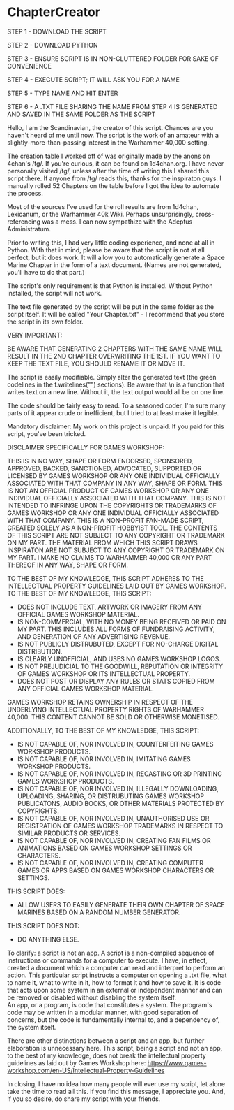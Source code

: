 # ChapterCreator
STEP 1 - DOWNLOAD THE SCRIPT

STEP 2 - DOWNLOAD PYTHON

STEP 3 - ENSURE SCRIPT IS IN NON-CLUTTERED FOLDER FOR SAKE OF CONVENIENCE

STEP 4 - EXECUTE SCRIPT; IT WILL ASK YOU FOR A NAME

STEP 5 - TYPE NAME AND HIT ENTER

STEP 6 - A .TXT FILE SHARING THE NAME FROM STEP 4 IS GENERATED AND SAVED IN THE SAME FOLDER AS THE SCRIPT





Hello,
I am the Scandinavian, the creator of this script.
Chances are you haven't heard of me until now.
The script is the work of an amateur with a slightly-more-than-passing interest in the Warhammer 40,000 setting.

The creation table I worked off of was originally made by the anons on 4chan's /tg/.
If you're curious, it can be found on 1d4chan.org.
I have never personally visited /tg/, unless after the time of writing this I shared this script there.
If anyone from /tg/ reads this, thanks for the inspiraton guys.
I manually rolled 52 Chapters on the table before I got the idea to automate the process.

Most of the sources I've used for the roll results are from 1d4chan, Lexicanum, or the Warhammer 40k Wiki.
Perhaps unsurprisingly, cross-referencing was a mess. I can now sympathize with the Adeptus Administratum.

Prior to writing this, I had very little coding experience, and none at all in Python.
With that in mind, please be aware that the script is not at all perfect, but it does work.
It will allow you to automatically generate a Space Marine Chapter in the form of a text document.
(Names are not generated, you'll have to do that part.)

The script's only requirement is that Python is installed.
Without Python installed, the script will not work.

The text file generated by the script will be put in the same folder as the script itself.
It will be called "Your Chapter.txt" - I recommend that you store the script in its own folder.

VERY IMPORTANT:

BE AWARE THAT GENERATING 2 CHAPTERS WITH THE SAME NAME WILL RESULT IN THE 2ND CHAPTER OVERWRITING THE 1ST.
IF YOU WANT TO KEEP THE TEXT FILE, YOU SHOULD RENAME IT OR MOVE IT.

The script is easily modifiable.
Simply alter the generated text (the green codelines in the f.writelines("") sections).
Be aware that \n is a function that writes text on a new line. Without it, the text output would all be on one line.

The code should be fairly easy to read.
To a seasoned coder, I'm sure many parts of it appear crude or inefficient, but I tried to at least make it legible.

Mandatory disclaimer:
My work on this project is unpaid.
If you paid for this script, you've been tricked.

DISCLAIMER SPECIFICALLY FOR GAMES WORKSHOP:

THIS IS IN NO WAY, SHAPE OR FORM ENDORSED, SPONSORED, APPROVED, BACKED, SANCTIONED, ADVOCATED, SUPPORTED OR LICENSED BY GAMES WORKSHOP OR ANY ONE INDIVIDUAL OFFICIALLY ASSOCIATED WITH THAT COMPANY IN ANY WAY, SHAPE OR FORM.
THIS IS NOT AN OFFICIAL PRODUCT OF GAMES WORKSHOP OR ANY ONE INDIVIDUAL OFFICIALLY ASSOCIATED WITH THAT COMPANY.
THIS IS NOT INTENDED TO INFRINGE UPON THE COPYRIGHTS OR TRADEMARKS OF GAMES WORKSHOP OR ANY ONE INDIVIDUAL OFFICIALLY ASSOCIATED WITH THAT COMPANY.
THIS IS A NON-PROFIT FAN-MADE SCRIPT, CREATED SOLELY AS A NON-PROFIT HOBBYIST TOOL.
THE CONTENTS OF THIS SCRIPT ARE NOT SUBJECT TO ANY COPYRIGHT OR TRADEMARK ON MY PART.
THE MATERIAL FROM WHICH THIS SCRIPT DRAWS INSPIRATON ARE NOT SUBJECT TO ANY COPYRIGHT OR TRADEMARK ON MY PART.
I MAKE NO CLAIMS TO WARHAMMER 40,000 OR ANY PART THEREOF IN ANY WAY, SHAPE OR FORM.

TO THE BEST OF MY KNOWLEDGE, THIS SCRIPT ADHERES TO THE INTELLECTUAL PROPERTY GUIDELINES LAID OUT BY GAMES WORKSHOP.
TO THE BEST OF MY KNOWLEDGE, THIS SCRIPT:
- DOES NOT INCLUDE TEXT, ARTWORK OR IMAGERY FROM ANY OFFICIAL GAMES WORKSHOP MATERIAL.
- IS NON-COMMERCIAL, WITH NO MONEY BEING RECEIVED OR PAID ON MY PART. THIS INCLUDES ALL FORMS OF FUNDRAISING ACTIVITY, AND GENERATION OF ANY ADVERTISING REVENUE.
- IS NOT PUBLICLY DISTRUBUTED, EXCEPT FOR NO-CHARGE DIGITAL DISTRIBUTION.
- IS CLEARLY UNOFFICIAL, AND USES NO GAMES WORKSHOP LOGOS.
- IS NOT PREJUDICIAL TO THE GOODWILL, REPUTATION OR INTEGRITY OF GAMES WORKSHOP OR ITS INTELLECTUAL PROPERTY.
- DOES NOT POST OR DISPLAY ANY RULES OR STATS COPIED FROM ANY OFFICIAL GAMES WORKSHOP MATERIAL.

GAMES WORKSHOP RETAINS OWNERSHIP IN RESPECT OF THE UNDERLYING INTELLECTUAL PROPERTY RIGHTS OF WARHAMMER 40,000.
THIS CONTENT CANNOT BE SOLD OR OTHERWISE MONETISED.

ADDITIONALLY, TO THE BEST OF MY KNOWLEDGE, THIS SCRIPT:
- IS NOT CAPABLE OF, NOR INVOLVED IN, COUNTERFEITING GAMES WORKSHOP PRODUCTS.
- IS NOT CAPABLE OF, NOR INVOLVED IN, IMITATING GAMES WORKSHOP PRODUCTS.
- IS NOT CAPABLE OF, NOR INVOLVED IN, RECASTING OR 3D PRINTING GAMES WORKSHOP PRODUCTS.
- IS NOT CAPABLE OF, NOR INVOLVED IN, ILLEGALLY DOWNLOADING, UPLOADING, SHARING, OR DISTRUBUTING GAMES WORKSHOP PUBLICATONS, AUDIO BOOKS, OR OTHER MATERIALS PROTECTED BY COPYRIGHTS.
- IS NOT CAPABLE OF, NOR INVOLVED IN, UNAUTHORISED USE OR REGISTRATION OF GAMES WORKSHOP TRADEMARKS IN RESPECT TO SIMILAR PRODUCTS OR SERVICES.
- IS NOT CAPABLE OF, NOR INVOLVED IN, CREATING FAN FILMS OR ANIMATIONS BASED ON GAMES WORKSHOP SETTINGS OR CHARACTERS.
- IS NOT CAPABLE OF, NOR INVOLVED IN, CREATING COMPUTER GAMES OR APPS BASED ON GAMES WORKSHOP CHARACTERS OR SETTINGS.

THIS SCRIPT DOES:
- ALLOW USERS TO EASILY GENERATE THEIR OWN CHAPTER OF SPACE MARINES BASED ON A RANDOM NUMBER GENERATOR.

THIS SCRIPT DOES NOT:
- DO ANYTHING ELSE.

To clarify: a script is not an app.
A script is a non-compiled sequence of instructions or commands for a computer to execute. I have, in effect, created a document which a computer can read and interpret to perform an action. This particular script instructs a computer on opening a .txt file, what to name it, what to write in it, how to format it and how to save it.
It is code that acts upon some system in an external or independent manner and can be removed or disabled without disabling the system itself.                                                                         
An app, or a program, is code that constitutes a system. The program's code may be written in a modular manner, with good separation of concerns, but the code is fundamentally internal to, and a dependency of, the system itself.

There are other distinctions between a script and an app, but further elaboration is unnecessary here. 
This script, being a script and not an app, to the best of my knowledge, does not break the intellectual property guidelines as laid out by Games Workshop here: https://www.games-workshop.com/en-US/Intellectual-Property-Guidelines

In closing, I have no idea how many people will ever use my script, let alone take the time to read all this.
If you find this message, I appreciate you.
And, if you so desire, do share my script with your friends.       

